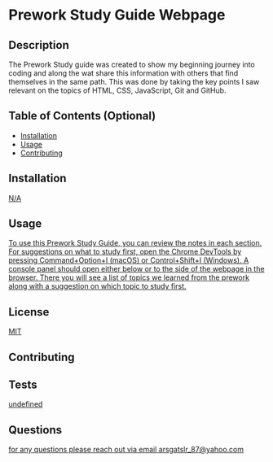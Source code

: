 # Prework Study Guide Webpage

## Description

The Prework Study guide was created to show my beginning journey into coding and along the wat share this information with others that find themselves in the same path. This was done by taking the key points I saw relevant on the topics of HTML, CSS, JavaScript, Git and GitHub.

## Table of Contents (Optional)

- [Installation](#installation)
- [Usage](#usage)
- [Contributing](#contributing)

## Installation

<a href="Installation">N/A</a>

## Usage

<a href="Usage">To use this Prework Study Guide, you can review the notes in each section. For suggestions on what to study first, open the Chrome DevTools by pressing Command+Option+I (macOS) or Control+Shift+I (Windows). A console panel should open either below or to the side of the webpage in the browser. There you will see a list of topics we learned from the prework along with a suggestion on which topic to study first.</a>

## License

<a href="License">MIT</a>

## Contributing

<a href="Contributing"></a>

## Tests

<a href="Tests">undefined</a>

## Questions

<a href="Questions">for any questions please reach out via email arsgatslr_87@yahoo.com</a>
